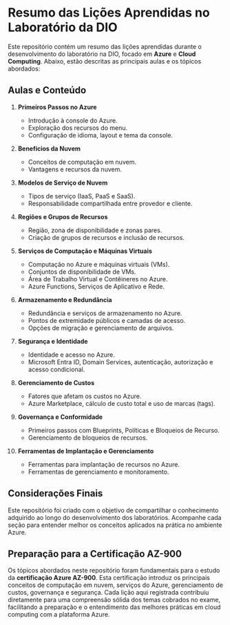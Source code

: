 # Resumo das Lições Aprendidas no Laboratório da DIO

Este repositório contém um resumo das lições aprendidas durante o desenvolvimento do laboratório na DIO, focado em **Azure** e **Cloud Computing**. Abaixo, estão descritas as principais aulas e os tópicos abordados:

## Aulas e Conteúdo

1. **Primeiros Passos no Azure**
   - Introdução à console do Azure.
   - Exploração dos recursos do menu.
   - Configuração de idioma, layout e tema da console.

2. **Benefícios da Nuvem**
   - Conceitos de computação em nuvem.
   - Vantagens e recursos da nuvem.

3. **Modelos de Serviço de Nuvem**
   - Tipos de serviço (IaaS, PaaS e SaaS).
   - Responsabilidade compartilhada entre provedor e cliente.

4. **Regiões e Grupos de Recursos**
   - Região, zona de disponibilidade e zonas pares.
   - Criação de grupos de recursos e inclusão de recursos.

5. **Serviços de Computação e Máquinas Virtuais**
   - Computação no Azure e máquinas virtuais (VMs).
   - Conjuntos de disponibilidade de VMs.
   - Área de Trabalho Virtual e Contêineres no Azure.
   - Azure Functions, Serviços de Aplicativo e Rede.

6. **Armazenamento e Redundância**
   - Redundância e serviços de armazenamento no Azure.
   - Pontos de extremidade públicos e camadas de acesso.
   - Opções de migração e gerenciamento de arquivos.

7. **Segurança e Identidade**
   - Identidade e acesso no Azure.
   - Microsoft Entra ID, Domain Services, autenticação, autorização e acesso condicional.

8. **Gerenciamento de Custos**
   - Fatores que afetam os custos no Azure.
   - Azure Marketplace, cálculo de custo total e uso de marcas (tags).

9. **Governança e Conformidade**
   - Primeiros passos com Blueprints, Políticas e Bloqueios de Recurso.
   - Gerenciamento de bloqueios de recursos.

10. **Ferramentas de Implantação e Gerenciamento**
    - Ferramentas para implantação de recursos no Azure.
    - Ferramentas de gerenciamento e monitoramento.

## Considerações Finais
Este repositório foi criado com o objetivo de compartilhar o conhecimento adquirido ao longo do desenvolvimento dos laboratórios. Acompanhe cada seção para entender melhor os conceitos aplicados na prática no ambiente Azure.

## Preparação para a Certificação AZ-900
Os tópicos abordados neste repositório foram fundamentais para o estudo da **certificação Azure AZ-900**. Esta certificação introduz os principais conceitos de computação em nuvem, serviços do Azure, gerenciamento de custos, governança e segurança. Cada lição aqui registrada contribuiu diretamente para uma compreensão sólida dos temas cobrados no exame, facilitando a preparação e o entendimento das melhores práticas em cloud computing com a plataforma Azure.
